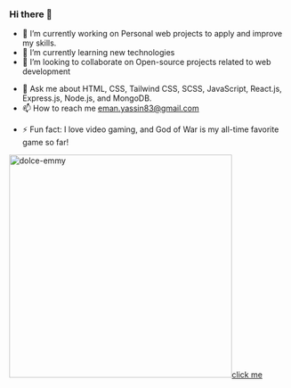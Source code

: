 ### Hi there 👋


<!-- **dolce-emmy/dolce-emmy** is a ✨ _special_ ✨ repository because its `README.md` (this file) appears on your GitHub profile.

Here are some ideas to get you started: -->

- 🔭 I’m currently working on Personal web projects to apply and improve my skills.
- 🌱 I’m currently learning new technologies
- 👯 I’m looking to collaborate on Open-source projects related to web development
<!-- - 🤔 I’m looking for help with ... -->
- 💬 Ask me about HTML, CSS, Tailwind CSS, SCSS, JavaScript, React.js, Express.js, Node.js, and MongoDB.
- 📫 How to reach me eman.yassin83@gmail.com
<!-- - 😄 Pronouns: ... -->
- ⚡ Fun fact: I love video gaming, and God of War is my all-time favorite game so far!


<a href="https://app.daily.dev/dolce-emmy"><img src="https://api.daily.dev/devcards/7214629a125642478ad7b31f45f47a20.png?r=yw1" width="400" alt="dolce-emmy"/>click me</a>
